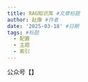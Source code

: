 ```yaml
--- 
title: RAG知识库 #文章标题
author: 赵康 #作者
date: '2025-03-18' #日期
tags: #标题
  - 配置
  - 主题
  - 索引
---
```

公众号【】
